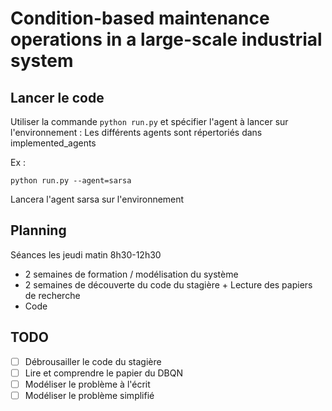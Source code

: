 # Condition-based maintenance operations in a large-scale industrial system

## Lancer le code

Utiliser la commande `python run.py` et spécifier l'agent à lancer sur l'environnement :
Les différents agents sont répertoriés dans implemented_agents

Ex :
```
python run.py --agent=sarsa
```
Lancera l'agent sarsa sur l'environnement


## Planning

Séances les jeudi matin 8h30-12h30

- 2 semaines de formation / modélisation du système
- 2 semaines de découverte du code du stagière + Lecture des papiers de recherche
- Code


## TODO
- [ ] Débrousailler le code du stagière
- [ ] Lire et comprendre le papier du DBQN
- [ ] Modéliser le problème à l'écrit
- [ ] Modéliser le problème simplifié
